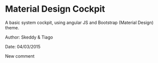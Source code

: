 # Material Design Cockpit
A basic system cockpit, using angular JS and Bootstrap (Material Design) theme.

Author: Skeddy & Tiago

Date: 04/03/2015

New comment
